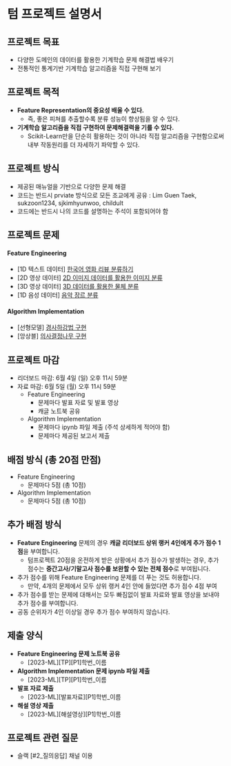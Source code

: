 
# 텀 프로젝트 설명서

## 프로젝트 목표
- 다양한 도메인의 데이터를 활용한 기계학습 문제 해결법 배우기
- 전통적인 통계기반 기계학습 알고리즘을 직접 구현해 보기 
 
## 프로젝트 목적
- **Feature Representation의 중요성 배울 수 있다.**
  - 즉, 좋은 피쳐를 추출할수록 분류 성능이 향상됨을 알 수 있다.
- **기계학습 알고리즘을 직접 구현하여 문제해결력을 기를 수 있다.**
  - Scikit-Learn만을 단순히 활용하는 것이 아니라 직접 알고리즘을 구현함으로써 내부 작동원리를 더 자세하기 파악할 수 있다.

## 프로젝트 방식
- 제공된 매뉴얼을 기반으로 다양한 문제 해결
- 코드는 반드시 prviate 방식으로 모든 조교에게 공유 : Lim Guen Taek, sukzoon1234, sjkimhyunwoo, childult
- 코드에는 반드시 나의 코드를 설명하는 주석이 포함되어야 함

## 프로젝트 문제
#### Feature Engineering 
- [1D 텍스트 데이터]  [한국어 영화 리뷰 분류하기](https://www.kaggle.com/t/ff80742f87a3452bb6d2c42fe34d5c01)
- [2D 영상 데이터]    [2D 이미지 데이터를 활용한 이미지 분류](https://www.kaggle.com/t/7f5138bd8b4a43d7a67ef783c8be9f80)
- [3D 영상 데이터]    [3D 데이터를 활용한 물체 분류](https://www.kaggle.com/t/62c842cad02f427ba7a1a5cfc3062ca9)
- [1D 음성 데이터]    [음악 장르 분류](https://www.kaggle.com/t/6345798952f44f29a9bfccde966b4c26)

#### Algorithm Implementation
- [선형모델] [경사하강법 구현]()
- [앙상블] [의사결정나무 구현]()

## 프로젝트 마감
- 리더보드 마감: 6월 4일 (일) 오후 11시 59분 
- 자료 마감: 6월 5일 (월) 오후 11시 59분 
  - Feature Engineering 
      - 문제마다 발표 자료 및 발표 영상
      - 캐글 노트북 공유
   - Algorithm Implementation
      - 문제마다 ipynb 파일 제출 (주석 상세하게 적어야 함)
      - 문제마다 제공된 보고서 제출

## 배점 방식 (총 20점 만점)
- Feature Engineering 
    - 문제마다 5점 (총 10점)
 - Algorithm Implementation
    - 문제마다 5점 (총 10점)

## 추가 배점 방식
- **Feature Engineering** 문제의 경우 **캐글 리더보드 상위 랭커 4인에게 추가 점수 1점**을 부여합니다.
    - 텀프로젝트 20점을 온전하게 받은 상황에서 추가 점수가 발생하는 경우, 추가 점수는 **중간고사/기말고사 점수를 보완할 수 있는 전체 점수**로 부여됩니다.
- 추가 점수를 위해 Feature Engineering 문제를 더 푸는 것도 허용합니다.
    - 만약, 4개의 문제에서 모두 상위 랭커 4인 안에 들었다면 추가 점수 4점 부여
- 추가 점수를 받는 문제에 대해서는 모두 빠짐없이 발표 자료와 발표 영상을 보내야 추가 점수를 부여합니다.
- 공동 순위자가 4인 이상일 경우 추가 점수 부여하지 않습니다.

## 제출 양식
- **Feature Engineering 문제 노트북 공유**
    - [2023-ML][TP][P1]학번_이름
- **Algorithm Implementation 문제 ipynb 파일 제출**
    - [2023-ML][TP][P1]학번_이름
- **발표 자료 제출**
    - [2023-ML][발표자료][P1]학번_이름
- **해설 영상 제출**
    - [2023-ML][해설영상][P1]학번_이름


## 프로젝트 관련 질문
- 슬랙 [#2_질의응답] 채널 이용
